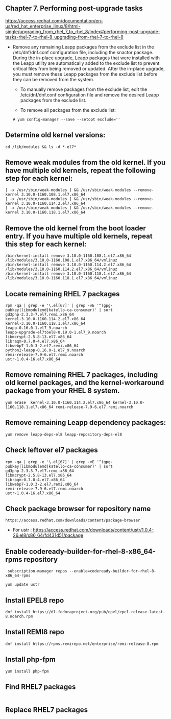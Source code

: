 ## Chapter 7. Performing post-upgrade tasks

https://access.redhat.com/documentation/en-us/red_hat_enterprise_linux/8/html-single/upgrading_from_rhel_7_to_rhel_8/index#performing-post-upgrade-tasks-rhel-7-to-rhel-8_upgrading-from-rhel-7-to-rhel-8


- Remove any remaining Leapp packages from the exclude list in the /etc/dnf/dnf.conf configuration file, including the snactor package. During the in-place upgrade, Leapp packages that were installed with the Leapp utility are automatically added to the exclude list to prevent critical files from being removed or updated. After the in-place upgrade, you must remove these Leapp packages from the exclude list before they can be removed from the system.

    -  To manually remove packages from the exclude list, edit the /etc/dnf/dnf.conf configuration file and remove the desired Leapp packages from the exclude list.

    -  To remove all packages from the exclude list:


    ~~~
    # yum config-manager --save --setopt exclude=''
    ~~~



## Determine old kernel versions: 
~~~
cd /lib/modules && ls -d *.el7*
~~~

## Remove weak modules from the old kernel. If you have multiple old kernels, repeat the following step for each kernel: 
~~~
[ -x /usr/sbin/weak-modules ] && /usr/sbin/weak-modules --remove-kernel 3.10.0-1160.108.1.el7.x86_64
[ -x /usr/sbin/weak-modules ] && /usr/sbin/weak-modules --remove-kernel 3.10.0-1160.114.2.el7.x86_64
[ -x /usr/sbin/weak-modules ] && /usr/sbin/weak-modules --remove-kernel 3.10.0-1160.118.1.el7.x86_64
~~~

## Remove the old kernel from the boot loader entry. If you have multiple old kernels, repeat this step for each kernel: 
~~~
/bin/kernel-install remove 3.10.0-1160.108.1.el7.x86_64 /lib/modules/3.10.0-1160.108.1.el7.x86_64/vmlinuz
/bin/kernel-install remove 3.10.0-1160.114.2.el7.x86_64 /lib/modules/3.10.0-1160.114.2.el7.x86_64/vmlinuz
/bin/kernel-install remove 3.10.0-1160.118.1.el7.x86_64 /lib/modules/3.10.0-1160.118.1.el7.x86_64/vmlinuz
~~~
## Locate remaining RHEL 7 packages
~~~
rpm -qa | grep -e '\.el[67]' | grep -vE '^(gpg-pubkey|libmodulemd|katello-ca-consumer)' | sort
gd3php-2.3.3-7.el7.remi.x86_64
kernel-3.10.0-1160.114.2.el7.x86_64
kernel-3.10.0-1160.118.1.el7.x86_64
leapp-0.16.0-1.el7_9.noarch
leapp-upgrade-el7toel8-0.19.0-1.el7_9.noarch
libmcrypt-2.5.8-13.el7.x86_64
libraqm-0.7.0-4.el7.x86_64
libwebp7-1.0.3-2.el7.remi.x86_64
python2-leapp-0.16.0-1.el7_9.noarch
remi-release-7.9-6.el7.remi.noarch
ustr-1.0.4-16.el7.x86_64
~~~

## Remove remaining RHEL 7 packages, including old kernel packages, and the kernel-workaround package from your RHEL 8 system. 
~~~
yum erase  kernel-3.10.0-1160.114.2.el7.x86_64 kernel-3.10.0-1160.118.1.el7.x86_64 remi-release-7.9-6.el7.remi.noarch
~~~

## Remove remaining Leapp dependency packages:
~~~
yum remove leapp-deps-el8 leapp-repository-deps-el8
~~~

## Check leftover el7 packages
~~~
rpm -qa | grep -e '\.el[67]' | grep -vE '^(gpg-pubkey|libmodulemd|katello-ca-consumer)' | sort
gd3php-2.3.3-7.el7.remi.x86_64
libmcrypt-2.5.8-13.el7.x86_64
libraqm-0.7.0-4.el7.x86_64
libwebp7-1.0.3-2.el7.remi.x86_64
remi-release-7.9-6.el7.remi.noarch
ustr-1.0.4-16.el7.x86_64
~~~

## Check package browser for repository name 
~~~
https://access.redhat.com/downloads/content/package-browser
~~~
- For ustr : https://access.redhat.com/downloads/content/ustr/1.0.4-26.el8/x86_64/fd431d51/package

## Enable codeready-builder-for-rhel-8-x86_64-rpms repository
~~~
 subscription-manager repos --enable=codeready-builder-for-rhel-8-x86_64-rpms
~~~
~~~
yum update ustr
~~~


## Install EPEL8 repo ##
~~~
dnf install https://dl.fedoraproject.org/pub/epel/epel-release-latest-8.noarch.rpm
~~~

## Install REMI8 repo
~~~
dnf install https://rpms.remirepo.net/enterprise/remi-release-8.rpm
~~~

## Install php-fpm
~~~
yum install php-fpm
~~~

## Find RHEL7 packages
~~~

~~~

## Replace RHEL7 packages 
~~~

~~~
